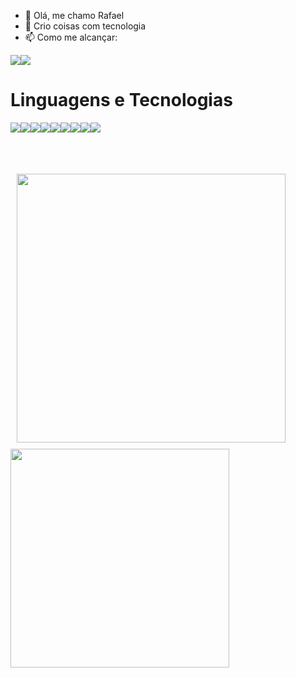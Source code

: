 - 👋 Olá, me chamo Rafael
- 🌱 Crio coisas com tecnologia
- 📫 Como me alcançar:<br/>
<div style="display:flex; flex-direction:row; ">
<a href="mailto:contactrafaelsantos@gmail.com">
    <img src="https://img.shields.io/badge/Gmail-D14836?style=for-the-badge&logo=gmail&logoColor=white"/>
</a>
<a href="https://www.linkedin.com/in/rafael-santos-03741b219/">
    <img src="https://img.shields.io/badge/LinkedIn-0077B5?style=for-the-badge&logo=linkedin&logoColor=white"/>
</a>
</div>

# Linguagens e Tecnologias
<div style="display:flex; flex-direction: row; flex-wrap: wrap">
<img src="https://img.shields.io/badge/HTML-239120?style=for-the-badge&logo=html5&logoColor=white"/>

<img src="https://img.shields.io/badge/CSS-239120?&style=for-the-badge&logo=css3&logoColor=white"/>

<img src="https://img.shields.io/badge/JavaScript-F7DF1E?style=for-the-badge&logo=javascript&logoColor=black">

<img src="https://img.shields.io/badge/Java-ED8B00?style=for-the-badge&logo=java&logoColor=white"/>

<img src="https://img.shields.io/badge/Kotlin-0095D5?&style=for-the-badge&logo=kotlin&logoColor=white"/>

<img src="https://img.shields.io/badge/Ubuntu-E95420?style=for-the-badge&logo=ubuntu&logoColor=white"/>

<img src="https://img.shields.io/badge/Windows-0078D6?style=for-the-badge&logo=windows&logoColor=white" />

<img src="https://img.shields.io/badge/Markdown-000000?style=for-the-badge&logo=markdown&logoColor=white"/>

<img src="https://img.shields.io/badge/GIT-E44C30?style=for-the-badge&logo=git&logoColor=white"/>

</div>

<br>

# 

<div style="display:flex;flex-direction:row; flex-wrap:wrap;">

<img style="margin:10px" width="430" src="https://github-readme-stats.vercel.app/api?username=SantosRafael1&count_private=true&show_icons=true&theme=dark"/>

<img width="350" src="https://github-readme-stats.vercel.app/api/top-langs/?username=SantosRafael1&layout=compact&langs_count=15"/>

</div>

#

<!--[![Rafael's GitHub stats](https://github-readme-stats.vercel.app/api?username=SantosRafael1&count_private=true&show_icons=true&theme=dark)](https://github.com/anuraghazra/github-readme-stats)-->

<!--[![Top Langs](https://github-readme-stats.vercel.app/api/top-langs/?username=SantosRafael1&layout=compact)](https://github.com/anuraghazra/github-readme-stats)-->